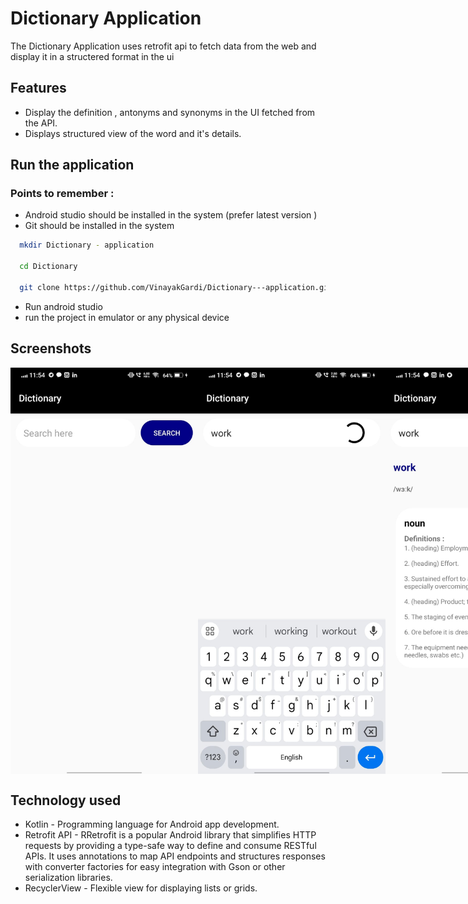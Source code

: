 # Dictionary Application
The Dictionary Application uses retrofit api to fetch data from the web and display it in a structered format in the ui

## Features
- Display the definition , antonyms and synonyms in the UI fetched from the API.
- Displays structured view of the word and it's details.


## Run the application 

### Points to remember : 

- Android studio should be installed in the system  (prefer latest  version )
- Git should be installed in the system





```bash
  mkdir Dictionary - application

  cd Dictionary

  git clone https://github.com/VinayakGardi/Dictionary---application.git

```
- Run android studio 
- run the project in emulator or any physical device

## Screenshots

<!-- Screenshots -->
<div style="display: flex; justify-content: space-between;">

  <img src="https://github.com/VinayakGardi/Dictionary---application/blob/9bb5eaf0866326d3808b5fc1327f000bd628fad5/Media/ss0.jpg" alt="Screenshot 1" width="300" />
  <img src="https://github.com/VinayakGardi/Dictionary---application/blob/9bb5eaf0866326d3808b5fc1327f000bd628fad5/Media/ss1.jpg" alt="Screenshot 2" width="300" />
  <img src="https://github.com/VinayakGardi/Dictionary---application/blob/9bb5eaf0866326d3808b5fc1327f000bd628fad5/Media/ss2.jpg" alt="Screenshot 2" width="300" />
  <img src="https://github.com/VinayakGardi/Dictionary---application/blob/9bb5eaf0866326d3808b5fc1327f000bd628fad5/Media/ss3.jpg" alt="Screenshot 2" width="300" />
</div>

## Technology used 
- Kotlin - Programming language for Android app development.
- Retrofit API - RRetrofit is a popular Android library that simplifies HTTP requests by providing a type-safe way to define and consume RESTful APIs. It uses annotations to map API endpoints and structures responses with converter factories for easy integration with Gson or other serialization libraries.
- RecyclerView - Flexible view for displaying lists or grids.
